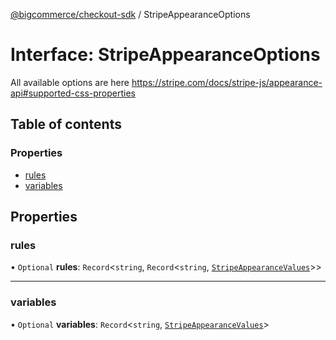 [@bigcommerce/checkout-sdk](../README.md) / StripeAppearanceOptions

# Interface: StripeAppearanceOptions

All available options are here https://stripe.com/docs/stripe-js/appearance-api#supported-css-properties

## Table of contents

### Properties

- [rules](StripeAppearanceOptions.md#rules)
- [variables](StripeAppearanceOptions.md#variables)

## Properties

### rules

• `Optional` **rules**: `Record`<`string`, `Record`<`string`, [`StripeAppearanceValues`](../README.md#stripeappearancevalues)\>\>

___

### variables

• `Optional` **variables**: `Record`<`string`, [`StripeAppearanceValues`](../README.md#stripeappearancevalues)\>
